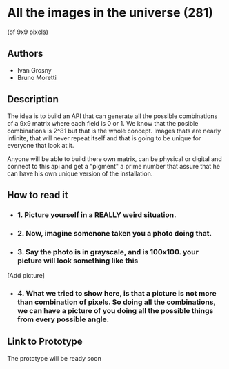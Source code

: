 # All the images in the universe (281)
(of 9x9 pixels)

## Authors
- Ivan Grosny
- Bruno Moretti

## Description
The idea is to build an API that can generate all the possible combinations of a 9x9 matrix where each field is 0 or 1. We know that the posible combinations is 2^81 but that is the whole concept. Images thats are nearly infinite, that will never repeat itself and that is going to be unique for everyone that look at it.

Anyone will be able to build there own matrix, can be physical or digital and connect to this api and get a "pigment" a prime number that assure that he can have his own unique version of the installation. 

## How to read it
- ### 1. Picture yourself in a REALLY weird situation.
- ### 2. Now, imagine somenone taken you a photo doing that.
- ### 3. Say the photo is in grayscale, and is 100x100. your picture will look something like this
[Add picture]
- ### 4. What we tried to show here, is that a picture is not more than combination of pixels. So doing all the combinations, we can have a picture of you doing all the possible things from every possible angle.



## Link to Prototype
The prototype will be ready soon

